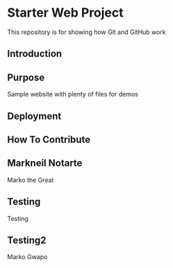 # Starter Web Project

This repository is for showing how Git and GitHub work

## Introduction

## Purpose

Sample website with plenty of files for demos

## Deployment

## How To Contribute

## Markneil Notarte
Marko the Great

## Testing
Testing

## Testing2
Marko Gwapo
